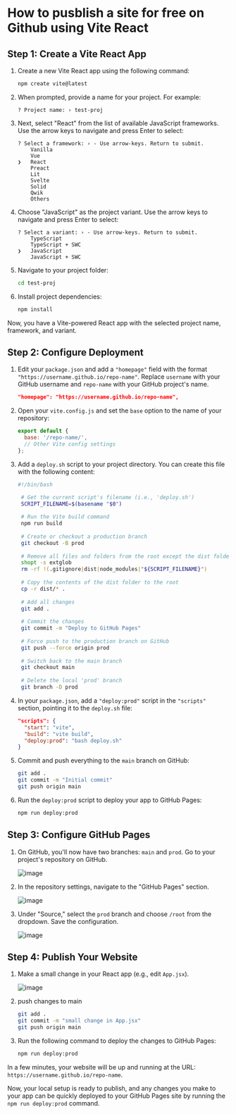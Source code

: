 # How to pusblish a site for free on Github using Vite React  
  
  
## Step 1: Create a Vite React App

1. Create a new Vite React app using the following command:

   ```bash
   npm create vite@latest
   ```

2. When prompted, provide a name for your project. For example:

   ```
   ? Project name: › test-proj
   ```

3. Next, select "React" from the list of available JavaScript frameworks. Use the arrow keys to navigate and press Enter to select:

   ```
   ? Select a framework: › - Use arrow-keys. Return to submit.
       Vanilla
       Vue
   ❯   React
       Preact
       Lit
       Svelte
       Solid
       Qwik
       Others
   ```

4. Choose "JavaScript" as the project variant. Use the arrow keys to navigate and press Enter to select:

   ```
   ? Select a variant: › - Use arrow-keys. Return to submit.
       TypeScript
       TypeScript + SWC
   ❯   JavaScript
       JavaScript + SWC
   ```

5. Navigate to your project folder:

   ```bash
   cd test-proj
   ```

6. Install project dependencies:

   ```bash
   npm install
   ```

Now, you have a Vite-powered React app with the selected project name, framework, and variant.  
  
## Step 2: Configure Deployment

1. Edit your `package.json` and add a `"homepage"` field with the format `"https://username.github.io/repo-name"`. Replace `username` with your GitHub username and `repo-name` with your GitHub project's name.

   ```json
   "homepage": "https://username.github.io/repo-name",
   ```

2. Open your `vite.config.js` and set the `base` option to the name of your repository:

   ```javascript
   export default {
     base: '/repo-name/',
     // Other Vite config settings
   };
   ```

3. Add a `deploy.sh` script to your project directory. You can create this file with the following content:

   ```bash
   #!/bin/bash

    # Get the current script's filename (i.e., 'deploy.sh')
    SCRIPT_FILENAME=$(basename "$0")
    
    # Run the Vite build command
    npm run build
    
    # Create or checkout a production branch
    git checkout -B prod
    
    # Remove all files and folders from the root except the dist folder, .gitignore, node_modules, and the script file
    shopt -s extglob
    rm -rf !(.gitignore|dist|node_modules|"${SCRIPT_FILENAME}")
    
    # Copy the contents of the dist folder to the root
    cp -r dist/* .
    
    # Add all changes
    git add .
    
    # Commit the changes
    git commit -m "Deploy to GitHub Pages"
    
    # Force push to the production branch on GitHub
    git push --force origin prod
    
    # Switch back to the main branch
    git checkout main
    
    # Delete the local 'prod' branch
    git branch -D prod
   ```

4. In your `package.json`, add a `"deploy:prod"` script in the `"scripts"` section, pointing it to the `deploy.sh` file:

   ```json
   "scripts": {
     "start": "vite",
     "build": "vite build",
     "deploy:prod": "bash deploy.sh"
   }
   ```

5. Commit and push everything to the `main` branch on GitHub:

   ```bash
   git add .
   git commit -m "Initial commit"
   git push origin main
   ```
6. Run the `deploy:prod` script to deploy your app to GitHub Pages:

   ```bash
   npm run deploy:prod
   ```

## Step 3: Configure GitHub Pages

1. On GitHub, you'll now have two branches: `main` and `prod`. Go to your project's repository on GitHub.

   ![image](https://github.com/zeeshanalikhan15/my-resume-test-app/assets/31096902/6a03f571-7c19-456a-a215-1ad49614984c)


2. In the repository settings, navigate to the "GitHub Pages" section.

   ![image](https://github.com/zeeshanalikhan15/my-resume-test-app/assets/31096902/3d217322-2981-40de-b182-c0f94fecc62a)


3. Under "Source," select the `prod` branch and choose `/root` from the dropdown. Save the configuration.

   ![image](https://github.com/zeeshanalikhan15/my-resume-test-app/assets/31096902/cb4eb33b-a40f-4e21-9705-66e248212e74)


## Step 4: Publish Your Website

1. Make a small change in your React app (e.g., edit `App.jsx`).

   ![image](https://github.com/zeeshanalikhan15/my-resume-test-app/assets/31096902/bef88146-66eb-46da-8642-3f6f9150a8e1)
2. push changes to main

   ```bash
   git add .
   git commit -m "small change in App.jsx"
   git push origin main
   ```

3. Run the following command to deploy the changes to GitHub Pages:

   ```bash
   npm run deploy:prod
   ```

In a few minutes, your website will be up and running at the URL: `https://username.github.io/repo-name`.

Now, your local setup is ready to publish, and any changes you make to your app can be quickly deployed to your GitHub Pages site by running the `npm run deploy:prod` command.
